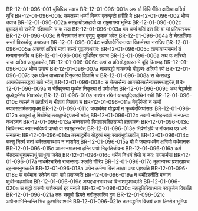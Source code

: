 BR-12-01-096-001  युधिष्ठिर उवाच
BR-12-01-096-001a अथ यो विजिगीषेत क्षत्रियः क्षत्रियं युधि
BR-12-01-096-001c कस्तस्य धर्म्यो विजय एतत्पृष्टो ब्रवीहि मे
BR-12-01-096-002  भीष्म उवाच
BR-12-01-096-002a ससहायोऽसहायो वा राष्ट्रमागम्य भूमिपः
BR-12-01-096-002c ब्रूयादहं वो राजेति रक्षिष्यामि च वः सदा
BR-12-01-096-003a मम धर्म्यं बलिं दत्त किं वा मां प्रतिपत्स्यथ
BR-12-01-096-003c ते चेत्तमागतं तत्र वृणुयुः कुशलं भवेत्
BR-12-01-096-004a ते चेदक्षत्रियाः सन्तो विरुध्येयुः कथञ्चन
BR-12-01-096-004c सर्वोपायैर्नियन्तव्या विकर्मस्था नराधिप
BR-12-01-096-005a अशक्तं क्षत्रियं मत्वा शस्त्रं गृह्णात्यथापरः
BR-12-01-096-005c त्राणायाप्यसमर्थं तं मन्यमानमतीव च
BR-12-01-096-006  युधिष्ठिर उवाच
BR-12-01-096-006a अथ यः क्षत्रियो राजा क्षत्रियं प्रत्युपाव्रजेत्
BR-12-01-096-006c कथं स प्रतियोद्धव्यस्तन्मे ब्रूहि पितामह
BR-12-01-096-007  भीष्म उवाच
BR-12-01-096-007a नासन्नद्धो नाकवचो योद्धव्यः क्षत्रियो रणे
BR-12-01-096-007c एक एकेन वाच्यश्च विसृजस्व क्षिपामि च
BR-12-01-096-008a स चेत्सन्नद्ध आगच्छेत्सन्नद्धव्यं ततो भवेत्
BR-12-01-096-008c स चेत्ससैन्य आगच्छेत्ससैन्यस्तमथाह्वयेत्
BR-12-01-096-009a स चेन्निकृत्या युध्येत निकृत्या तं प्रयोधयेत्
BR-12-01-096-009c अथ चेद्धर्मतो युध्येद्धर्मेणैव निवारयेत्
BR-12-01-096-010a नाश्वेन रथिनं यायादुदियाद्रथिनं रथी
BR-12-01-096-010c व्यसने न प्रहर्तव्यं न भीताय जिताय च
BR-12-01-096-011a नेषुर्लिप्तो न कर्णी स्यादसतामेतदायुधम्
BR-12-01-096-011c जयार्थमेव योद्धव्यं न क्रुध्येदजिघांसतः
BR-12-01-096-012a साधूनां तु मिथोभेदात्साधुश्चेद्व्यसनी भवेत्
BR-12-01-096-012c सव्रणो नाभिहन्तव्यो नानपत्यः कथञ्चन
BR-12-01-096-013a भग्नशस्त्रो विपन्नाश्वश्छिन्नज्यो हतवाहनः
BR-12-01-096-013c चिकित्स्यः स्यात्स्वविषये प्राप्यो वा स्वगृहान्भवेत्
BR-12-01-096-013e निर्व्रणोऽपि च मोक्तव्य एष धर्मः सनातनः
BR-12-01-096-014a तस्माद्धर्मेण योद्धव्यं मनुः स्वायंभुवोऽब्रवीत्
BR-12-01-096-014c सत्सु नित्यं सतां धर्मस्तमास्थाय न नाशयेत्
BR-12-01-096-015a यो वै जयत्यधर्मेण क्षत्रियो वर्धमानकः
BR-12-01-096-015c आत्मानमात्मना हन्ति पापो निकृतिजीवनः
BR-12-01-096-016a कर्म चैतदसाधूनामसाधुं साधुना जयेत्
BR-12-01-096-016c धर्मेण निधनं श्रेयो न जयः पापकर्मणा
BR-12-01-096-017a नाधर्मश्चरितो राजन्सद्यः फलति गौरिव
BR-12-01-096-017c मूलान्यस्य प्रशाखाश्च दहन्समनुगच्छति
BR-12-01-096-018a पापेन कर्मणा वित्तं लब्ध्वा पापः प्रहृष्यति
BR-12-01-096-018c स वर्धमानः स्तेयेन पापः पापे प्रसज्जति
BR-12-01-096-019a न धर्मोऽस्तीति मन्वानः शुचीनवहसन्निव
BR-12-01-096-019c अश्रद्दधानभावाच्च विनाशमुपगच्छति
BR-12-01-096-020a स बद्धो वारुणैः पाशैरमर्त्य इव मन्यते
BR-12-01-096-020c महादृतिरिवाध्मातः स्वकृतेन विवर्धते
BR-12-01-096-021a ततः समूलो ह्रियते नदीकूलादिव द्रुमः
BR-12-01-096-021c अथैनमभिनिन्दन्ति भिन्नं कुम्भमिवाश्मनि
BR-12-01-096-021e तस्माद्धर्मेण विजयं कामं लिप्सेत भूमिपः

